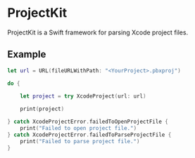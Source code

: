 # ProjectKit
ProjectKit is a Swift framework for parsing Xcode project files.

## Example

```Swift
let url = URL(fileURLWithPath: "<YourProject>.pbxproj")

do {
    
    let project = try XcodeProject(url: url)

    print(project)

} catch XcodeProjectError.failedToOpenProjectFile {
    print("Failed to open project file.")
} catch XcodeProjectError.failedToParseProjectFile {
    print("Failed to parse project file.")
}
```
